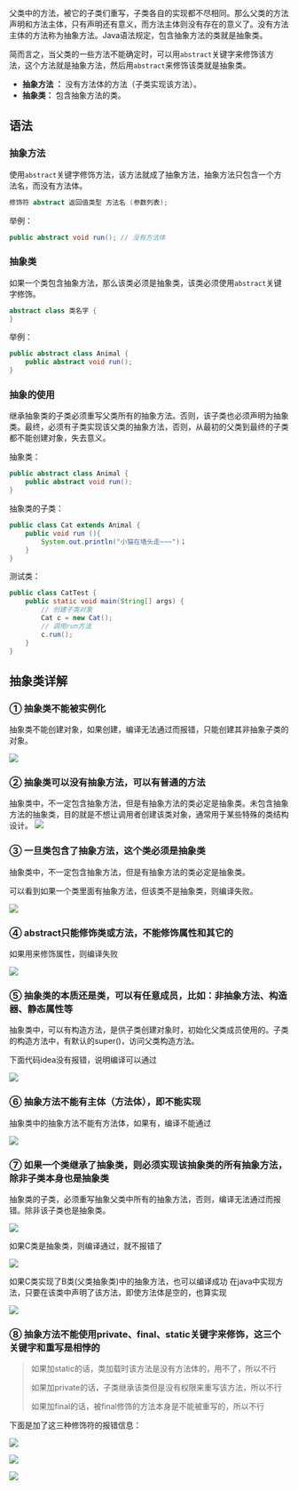 
父类中的方法，被它的子类们重写，子类各自的实现都不尽相同。那么父类的方法声明和方法主体，只有声明还有意义，而方法主体则没有存在的意义了。没有方法主体的方法称为抽象方法。Java语法规定，包含抽象方法的类就是抽象类。

简而言之，当父类的一些方法不能确定时，可以用`abstract`关键字来修饰该方法，这个方法就是抽象方法，然后用`abstract`来修饰该类就是抽象类。

- **抽象方法 ：** 没有方法体的方法（子类实现该方法）。
- **抽象类：** 包含抽象方法的类。

## 语法

### 抽象方法

使用`abstract`关键字修饰方法，该方法就成了抽象方法，抽象方法只包含一个方法名，而没有方法体。

```java
修饰符 abstract 返回值类型 方法名 (参数列表);
```

举例：

```java
public abstract void run();	// 没有方法体
```

### 抽象类

如果一个类包含抽象方法，那么该类必须是抽象类，该类必须使用`abstract`关键字修饰。

```java
abstract class 类名字 {
}
```

举例：
```java
public abstract class Animal { 
	public abstract void run();
}
```

### 抽象的使用

继承抽象类的子类必须重写父类所有的抽象方法。否则，该子类也必须声明为抽象类。最终，必须有子类实现该父类的抽象方法，否则，从最初的父类到最终的子类都不能创建对象，失去意义。

抽象类：

```java
public abstract class Animal { 
	public abstract void run();
}
```

抽象类的子类：

```java
public class Cat extends Animal {
    public void run (){
    	System.out.println("小猫在墙头走~~~")；
    }
}
```

测试类：
```java
public class CatTest {
    public static void main(String[] args) { 
        // 创建子类对象
        Cat c = new Cat();
        // 调用run方法
        c.run();
    }
}
```




## 抽象类详解

### ① 抽象类不能被实例化

抽象类不能创建对象，如果创建，编译无法通过而报错，只能创建其非抽象子类的对象。

![](assets/Java抽象abstract/562feca3d115b516770e2bf5b6e288f1_MD5.png)


### ② 抽象类可以没有抽象方法，可以有普通的方法

抽象类中，不一定包含抽象方法，但是有抽象方法的类必定是抽象类。未包含抽象方法的抽象类，目的就是不想让调用者创建该类对象，通常用于某些特殊的类结构设计。
![](assets/Java抽象abstract/74177f7a07744cd1782fa509980722e6_MD5.png)

### ③ 一旦类包含了抽象方法，这个类必须是抽象类

抽象类中，不一定包含抽象方法，但是有抽象方法的类必定是抽象类。

可以看到如果一个类里面有抽象方法，但该类不是抽象类，则编译失败。

![](assets/Java抽象abstract/ae0dde549fe5dff3409dd2395fea20af_MD5.png)

### ④ abstract只能修饰类或方法，不能修饰属性和其它的

如果用来修饰属性，则编译失败

![](assets/Java抽象abstract/cd128286fd8f13c459c2d96db813a5b0_MD5.png)

### ⑤ 抽象类的本质还是类，可以有任意成员，比如：非抽象方法、构造器、静态属性等

抽象类中，可以有构造方法，是供子类创建对象时，初始化父类成员使用的。子类的构造方法中，有默认的super()，访问父类构造方法。

下面代码idea没有报错，说明编译可以通过

![](assets/Java抽象abstract/a50711fff195deb18f1f73fc2ef3fd17_MD5.png)

### ⑥ 抽象方法不能有主体（方法体），即不能实现

抽象类中的抽象方法不能有方法体，如果有，编译不能通过

![](assets/Java抽象abstract/11d0cc38ab08888ba4205b590b0a0e08_MD5.png)

### ⑦ 如果一个类继承了抽象类，则必须实现该抽象类的所有抽象方法，除非子类本身也是抽象类

抽象类的子类，必须重写抽象父类中所有的抽象方法，否则，编译无法通过而报错。除非该子类也是抽象类。

![](assets/Java抽象abstract/1e23c46444d6b738786d7364e9e48cf3_MD5.png)

如果C类是抽象类，则编译通过，就不报错了

![](assets/Java抽象abstract/de4a38840fdd428d1a2eed91be34f123_MD5.png)

如果C类实现了B类(父类抽象类)中的抽象方法，也可以编译成功
在java中实现方法，只要在该类中声明了该方法，即使方法体是空的，也算实现

![](assets/Java抽象abstract/31ae96e756257e65d9b964aee5abc60c_MD5.png)

### ⑧ 抽象方法不能使用private、final、static关键字来修饰，这三个关键字和重写是相悖的

> 如果加static的话，类加载时该方法是没有方法体的，用不了，所以不行
> 
> 如果加private的话，子类继承该类但是没有权限来重写该方法，所以不行
> 
> 如果加final的话，被final修饰的方法本身是不能被重写的，所以不行

下面是加了这三种修饰符的报错信息：

![](assets/Java抽象abstract/b94784c225685ce51bc121275b08f265_MD5.png)

![](assets/Java抽象abstract/6646ab4726fc6ff7d3c20b3d8588f8b3_MD5.png)

![](assets/Java抽象abstract/85daec9ea5c4253c579f6f157cd9fd80_MD5.png)
